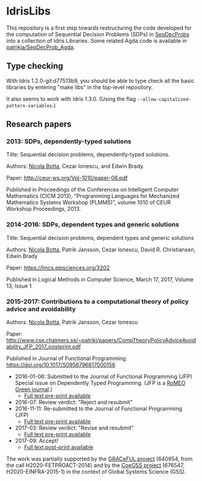 # IdrisLibs

This repository is a first step towards restructuring the code developed
for the computation of Sequential Decision Problems (SDPs) in
[SeqDecProbs](https://github.com/nicolabotta/SeqDecProbs) into a
collection of Idris Libraries. Some related Agda code is available in
[patrikja/SeqDecProb_Agda](https://github.com/patrikja/SeqDecProb_Agda).

## Type checking

With Idris 1.2.0-git:d77513b9, you should be able to type check all the
basic libraries by entering "make libs" in the top-level
repository.

It also seems to work with Idris 1.3.0. (Using the flag `--allow-capitalized-pattern-variables`.)


## Research papers

### 2013: SDPs, dependently-typed solutions

Title: Sequential decision problems, dependently-typed solutions.

Authors: [Nicola Botta](https://www.pik-potsdam.de/members/botta/publications), Cezar Ionescu, and Edwin Brady.

Paper: http://ceur-ws.org/Vol-1010/paper-06.pdf

Published in Proceedings of the Conferences on Intelligent Computer
  Mathematics (CICM 2013), "Programming Languages for Mechanized Mathematics
  Systems Workshop (PLMMS)", volume 1010 of CEUR Workshop Proceedings, 2013.

### 2014-2016: SDPs, dependent types and generic solutions

Title: Sequential decision problems, dependent types and generic solutions

Authors: [Nicola Botta](https://www.pik-potsdam.de/members/botta/publications), Patrik Jansson, Cezar Ionescu, David R. Christiansen, Edwin Brady

Paper: https://lmcs.episciences.org/3202

Published in Logical Methods in Computer Science, March 17, 2017, Volume 13, Issue 1

### 2015-2017: Contributions to a computational theory of policy advice and avoidability

Authors: [Nicola Botta](https://www.pik-potsdam.de/members/botta/publications), Patrik Jansson, Cezar Ionescu

Paper: http://www.cse.chalmers.se/~patrikj/papers/CompTheoryPolicyAdviceAvoidability_JFP_2017_postprint.pdf

Published in Journal of Functional Programming: https://doi.org/10.1017/S0956796817000156

* 2016-01-06: Submitted to the Journal of Functional Programming (JFP) Special issue on Dependently Typed Programming. (JFP is a [RoMEO Green journal](http://www.sherpa.ac.uk/romeo/search.php?issn=0956-7968).)
    * [Full text pre-print available](http://www.cse.chalmers.se/~patrikj/papers/CompTheoryPolicyAdviceAvoidability_JFP_2016_preprint.pdf)
* 2016-07: Review verdict: "Reject and resubmit"
* 2016-11-11: Re-submitted to the Journal of Functional Programming (JFP)
    * [Full text pre-print available](http://www.cse.chalmers.se/~patrikj/papers/CompTheoryPolicyAdviceAvoidability_JFP_2016-11_preprint.pdf)
* 2017-03: Review verdict: "Revise and resubmit"
    * [Full text pre-print available](http://www.cse.chalmers.se/~patrikj/papers/CompTheoryPolicyAdviceAvoidability_JFP_2017-04_preprint.pdf)
* 2017-09: Accept!
    * [Full text post-print available](http://www.cse.chalmers.se/~patrikj/papers/CompTheoryPolicyAdviceAvoidability_JFP_2017_postprint.pdf)

The work was partially supported by the
[GRACeFUL project](https://www.graceful-project.eu/)
(640954, from the call H2020-FETPROACT-2014) and by the
[CoeGSS project](http://coegss.eu/)
(676547, H2020-EINFRA-2015-1) in the context of
Global Systems Science (GSS).
